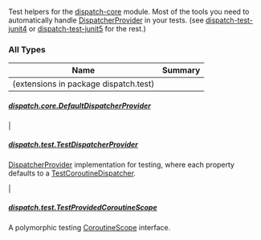 

Test helpers for the [dispatch-core](https://rbusarow.github.io/Dispatch/dispatch-core//index.html) module.  Most of the tools you need to automatically handle [DispatcherProvider](https://rbusarow.github.io/Dispatch/dispatch-core//dispatch.core/-dispatcher-provider/index.html) in your tests.  (see [dispatch-test-junit4](https://rbusarow.github.io/Dispatch/dispatch-test-junit4//index.html) or [dispatch-test-junit5](https://rbusarow.github.io/Dispatch/dispatch-test-junit5//index.html) for the rest.)

### All Types

| Name | Summary |
|---|---|
| (extensions in package dispatch.test)

##### [dispatch.core.DefaultDispatcherProvider](../dispatch.test/dispatch.core.-default-dispatcher-provider/index.md)


|

##### [dispatch.test.TestDispatcherProvider](../dispatch.test/-test-dispatcher-provider/index.md)

[DispatcherProvider](https://rbusarow.github.io/Dispatch/dispatch-core/dispatch.core/-dispatcher-provider/index.md) implementation for testing, where each property defaults to a [TestCoroutineDispatcher](https://kotlin.github.io/kotlinx.coroutines/kotlinx-coroutines-test/kotlinx.coroutines.test/-test-coroutine-dispatcher/index.html).


|

##### [dispatch.test.TestProvidedCoroutineScope](../dispatch.test/-test-provided-coroutine-scope/index.md)

A polymorphic testing [CoroutineScope](https://kotlin.github.io/kotlinx.coroutines/kotlinx-coroutines-core/kotlinx.coroutines/-coroutine-scope/index.html) interface.


